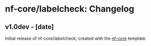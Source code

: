 # nf-core/labelcheck: Changelog

## v1.0dev - [date]
Initial release of nf-core/labelcheck, created with the [nf-core](http://nf-co.re/) template.
